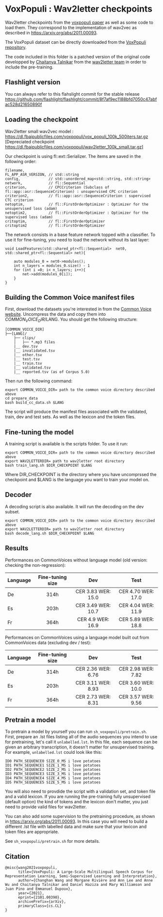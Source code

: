 # VoxPopuli : Wav2letter checkpoints

Wav2letter checkpoints from the [voxpopuli paper](https://arxiv.org/abs/2101.00390) as well as some code to load them. They correspond to the implementation of wav2vec as described in https://arxiv.org/abs/2011.00093.

The VoxPopuli dataset can be directly downloaded from the [VoxPopuli repository](https://github.com/facebookresearch/voxpopuli/).

The code included in this folder is a patched version of the original code developped by 
[Chaitanya Talnikar](https://scholar.google.com/citations?user=aHLUKlQAAAAJ) from the [wav2letter team](https://github.com/facebookresearch/wav2letter/tree/masked_cpc/recipes/joint_training) in order to include the pre-training.

## Flashlight version

You can always refer to this flahslight commit for the stable release https://github.com/flashlight/flashlight/commit/8f7af9ec1188bfd7050c47abfac528d21650890f

## Loading the checkpoint

Wav2letter small wav2vec model : https://dl.fbaipublicfiles.com/voxpopuli/vox_populi_100k_500iters.tar.gz
[Depreciated checkpoint  https://dl.fbaipublicfiles.com/voxpopuli/wav2letter_100k_small.tar.gz]

Our checkpoint is using fl::ext::Serializer. The items are saved in the following order:

```
filename,     
FL_APP_ASR_VERSION, // std::string
config,             // std::unordered_map<std::string, std::string> 
network,            // fl::Sequential
criterion,          // CPCCriterion (Subclass of fl::app::asr::SequenceCriterion) : unsupervised CPC criterion
criterion2,         // fl::app::asr::SequenceCriterion : supervised CTC criterion
netoptim,           // fl::FirstOrderOptimizer : Optimizer for the unsupervised loss (adam)
netoptim2,          // fl::FirstOrderOptimizer : Optimizer for the supervised loss (adam)
critoptim,          // fl::FirstOrderOptimizer
critoptim2          // fl::FirstOrderOptimizer
```

The network consists in a base feature network topped with a classifier. 
To use it for fine-tuning, you need to load the network without its last layer:

```
void LoadFeatures(std::shared_ptr<fl::Sequential>  net0, std::shared_ptr<fl::Sequential> net){

    auto modules_0 = net0->modules();
    int n_layers = modules_0.size() - 1
    for (int i =0; i< n_layers; i++){
        net->add(modules_0[i]);
    }
}
```


## Building the Common Voice manifest files

First, download the datasets you're interested in from the [Common Voice website](https://commonvoice.mozilla.org/en/datasets).
Uncompress the data and copy them into $COMMON_VOICE_DIR/$LANG. You should get the following structure:
```
[COMMON_VOICE_DIR]
├──[LANG]/
    ├── clips/
    │   ├── *.mp3 files
    |__ dev.tsv
    |__ invalidated.tsv
    |__ other.tsv
    |__ test.tsv
    |__ train.tsv
    |__ validated.tsv
    |__ reported.tsv (as of Corpus 5.0)
```

Then run the following command:
```
export COMMON_VOICE_DIR= path to the common voice directory described above
cd prepare_data
bash build_cc_data.sh $LANG
```
The script will produce the manifest files associated with the validated, train, dev and test sets. As well as the lexicon and the token files.

## Fine-tuning the model

A training script is available is the scripts folder. To use it run:
```
export COMMON_VOICE_DIR= path to the common voice directory described above
export WAV2LETTERDIR= path to wav2letter root directory
bash train_lang.sh $DIR_CHECKPOINT $LANG
```

Where DIR_CHECKPOINT is the directory where you have uncomprssed the checkpoint and $LANG is the language you want to train your model on.

## Decoder

A decoding script is also available. It will run the decoding on the dev subset.
```
export COMMON_VOICE_DIR= path to the common voice directory described above
export WAV2LETTERDIR= path to wav2letter root directory
bash decode_lang.sh $DIR_CHECKPOINT $LANG
```

## Results 

Performances on CommonVoices without language model (old version: checking the non-regression):

| Language        | Fine-tuning size |                 Dev      |       Test        |
| --------------- |:----------------:|:------------------------:|:-----------------:|
| De              | 314h             | CER 3.83 WER: 15.0       | CER 4.70 WER: 17.0|
| Es              | 203h             | CER 3.49 WER: 10.7       | CER 4.04 WER: 11.9|
| Fr              | 364h             | CER 4.9 WER: 16.9        | CER 5.89 WER: 18.8|

Performances on CommonVoices using a language model built out from CommonVoices data (excluding dev / test):

| Language        | Fine-tuning size |                 Dev      |       Test        |
| --------------- |:----------------:|:------------------------:|:-----------------:|
| De              | 314h             | CER 2.36 WER: 6.76       | CER 2.98 WER: 7.82|
| Es              | 203h             | CER 3.11 WER: 8.93       | CER 3.60 WER: 10.0|
| Fr              | 364h             | CER 2.73 WER: 8.31       | CER 3.57 WER: 9.56|

## Pretrain a model

To pretrain a model by yourself you can run ```sh_voxpopuli/pretrain.sh```.
First, prepare an .lst files listing all of the audio sequences you intend to use for pretraining, let's call it ```unlabelled.lst```. 
In this file, each sequence can be given an arbitrary transcription, it doesn't matter for unsupervised training. 
For example, ```unlabelled.lst``` could look like this:
```
ID0 PATH_SEQUENCE0 SIZE_0_MS i love potatoes
ID1 PATH_SEQUENCE1 SIZE_1_MS i love potatoes
ID2 PATH_SEQUENCE2 SIZE_2_MS i love potatoes
ID3 PATH_SEQUENCE3 SIZE_3_MS i love potatoes
ID4 PATH_SEQUENCE4 SIZE_4_MS i love potatoes
ID5 PATH_SEQUENCE5 SIZE_5_MS i love potatoes
```

You will also need to provdide the script with a validation set, and token file and a valid lexicon.
If you are running the pre-training fully unsupervised (default option) the kind of tokens and the lexicon don't matter, you just need to provide valid files for wav2letter.

You can also add some supervision to the pretraining procedure, as shown in  https://arxiv.org/abs/2011.00093.
In this case you will need to build a different .lst file with labelled data and make sure that your lexicon and token files are appropriate.

See ```sh_voxpopuli/pretrain.sh``` for more details.

## Citation

```
@misc{wang2021voxpopuli,
      title={VoxPopuli: A Large-Scale Multilingual Speech Corpus for Representation Learning, Semi-Supervised Learning and Interpretation}, 
      author={Changhan Wang and Morgane Rivière and Ann Lee and Anne Wu and Chaitanya Talnikar and Daniel Haziza and Mary Williamson and Juan Pino and Emmanuel Dupoux},
      year={2021},
      eprint={2101.00390},
      archivePrefix={arXiv},
      primaryClass={cs.CL}
}
```